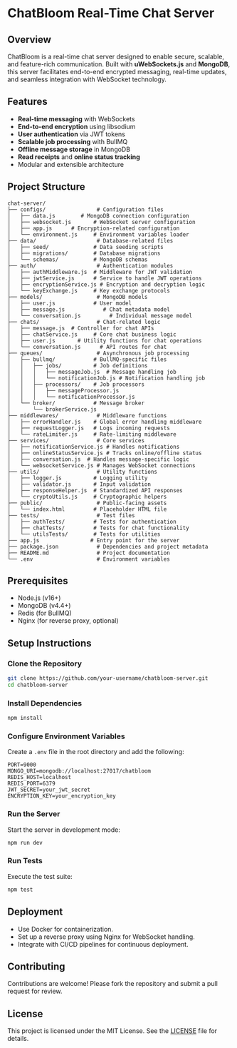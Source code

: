 # ChatBloom Real-Time Chat Server

## Overview
ChatBloom is a real-time chat server designed to enable secure, scalable, and feature-rich communication. Built with **uWebSockets.js** and **MongoDB**, this server facilitates end-to-end encrypted messaging, real-time updates, and seamless integration with WebSocket technology.

## Features
- **Real-time messaging** with WebSockets
- **End-to-end encryption** using libsodium
- **User authentication** via JWT tokens
- **Scalable job processing** with BullMQ
- **Offline message storage** in MongoDB
- **Read receipts** and **online status tracking**
- Modular and extensible architecture

## Project Structure
```
chat-server/
├── configs/                # Configuration files
│   ├── data.js        # MongoDB connection configuration
│   ├── websocket.js       # WebSocket server configuration
│   ├── app.js      # Encryption-related configuration
│   └── environment.js     # Environment variables loader
├── data/                   # Database-related files
│   ├── seed/              # Data seeding scripts
│   ├── migrations/        # Database migrations
│   └── schemas/           # MongoDB schemas
├── auth/                   # Authentication modules
│   ├── authMiddleware.js  # Middleware for JWT validation
│   ├── jwtService.js      # Service to handle JWT operations
│   ├── encryptionService.js # Encryption and decryption logic
│   └── keyExchange.js     # Key exchange protocols
├── models/                 # MongoDB models
│   ├── user.js            # User model
│   ├── message.js            # Chat metadata model
│   └── conversation.js         # Individual message model
├── chats/                  # Chat-related logic
│   ├── message.js  # Controller for chat APIs
│   ├── chatService.js     # Core chat business logic
│   ├── user.js       # Utility functions for chat operations
│   └── conversation.js      # API routes for chat
├── queues/                 # Asynchronous job processing
│   ├── bullmq/            # BullMQ-specific files
│   │   ├── jobs/          # Job definitions
│   │   │   ├── messageJob.js  # Message handling job
│   │   │   └── notificationJob.js # Notification handling job
│   │   ├── processors/    # Job processors
│   │   │   ├── messageProcessor.js
│   │   │   └── notificationProcessor.js
│   └── broker/            # Message broker
│       └── brokerService.js
├── middlewares/            # Middleware functions
│   ├── errorHandler.js    # Global error handling middleware
│   ├── requestLogger.js   # Logs incoming requests
│   └── rateLimiter.js     # Rate-limiting middleware
├── services/               # Core services
│   ├── notificationService.js # Handles notifications
│   ├── onlineStatusService.js # Tracks online/offline status
│   ├── conversation.js  # Handles message-specific logic
│   └── websocketService.js # Manages WebSocket connections
├── utils/                  # Utility functions
│   ├── logger.js          # Logging utility
│   ├── validator.js       # Input validation
│   ├── responseHelper.js  # Standardized API responses
│   └── cryptoUtils.js     # Cryptographic helpers
├── public/                 # Public-facing assets
│   └── index.html         # Placeholder HTML file
├── tests/                  # Test files
│   ├── authTests/         # Tests for authentication
│   ├── chatTests/         # Tests for chat functionality
│   └── utilsTests/        # Tests for utilities
├── app.js                # Entry point for the server
├── package.json            # Dependencies and project metadata
├── README.md               # Project documentation
└── .env                    # Environment variables
```

## Prerequisites
- Node.js (v16+)
- MongoDB (v4.4+)
- Redis (for BullMQ)
- Nginx (for reverse proxy, optional)

## Setup Instructions

### Clone the Repository
```bash
git clone https://github.com/your-username/chatbloom-server.git
cd chatbloom-server
```

### Install Dependencies
```bash
npm install
```

### Configure Environment Variables
Create a `.env` file in the root directory and add the following:
```env
PORT=9000
MONGO_URI=mongodb://localhost:27017/chatbloom
REDIS_HOST=localhost
REDIS_PORT=6379
JWT_SECRET=your_jwt_secret
ENCRYPTION_KEY=your_encryption_key
```

### Run the Server
Start the server in development mode:
```bash
npm run dev
```

### Run Tests
Execute the test suite:
```bash
npm test
```

## Deployment
- Use Docker for containerization.
- Set up a reverse proxy using Nginx for WebSocket handling.
- Integrate with CI/CD pipelines for continuous deployment.

## Contributing
Contributions are welcome! Please fork the repository and submit a pull request for review.

## License
This project is licensed under the MIT License. See the [LICENSE](LICENSE) file for details.


